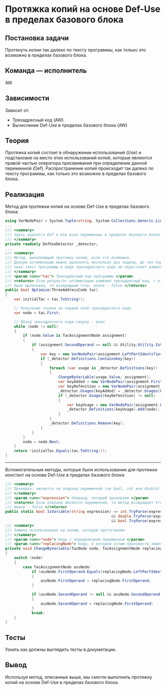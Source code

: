 # Протяжка копий на основе Def-Use в пределах базового блока

## Постановка задачи
Протянуть копии так	далеко	по	тексту	программы,	как	только это	возможно в пределах базового блока. 

## Команда — исполнитель
AW

## Зависимости
Зависит от:
- Трехадресный код (AW)
- Вычисление Def-Use в пределах базового блока (AW)

## Теория
Протяжка копий состоит в обнаружении использований (Use) и подстановке на место этих использований копий, которые являются правой частью оператора присваивания при определении данной переменной (Def).
Распространение копий происходит так	далеко	по	тексту	программы,	как	только это	возможно в пределах базового блока. 

## Реализация
Метод для протяжки копий на основе Def-Use в пределах базового блока:
```csharp
using VarNodePair = System.Tuple<string, System.Collections.Generic.LinkedListNode<SimpleLang.TACode.TacNodes.TacNode>>;
...
/// <summary>
/// Здесь хранятся Def и Use всех переменных в пределах базового блока
/// </summary>
private readonly DefUseDetector _detector;
...
/// <summary>
/// Метод, выполняющий протяжку копий, если это возможно. 
/// Данную оптимизацию можно выполнять несколько раз подряд, до тех пор, 
/// пока текст программы в виде трехадресного кода не перестанет изменяться.
/// </summary>
/// <param name="tac"> Трехадресный код программы </param>
/// <returns> Если результат оптимизации изменил трехадресный код, т.е. оптимизация 
/// была выполнена, то возвращаем true, иначе - false </returns>
public bool Optimize(ThreeAddressCode tac)
{
    var initialTac = tac.ToString();

    // Получение ссылки на первый node трехадресного кода
    var node = tac.First;

    // Обход трехадресного кода сверху - вниз
    while (node != null)
    {
        if (node.Value is TacAssignmentNode assignment)
        {
            if (assignment.SecondOperand == null && Utility.Utility.IsVariable(assignment.FirstOperand))
            {
                var key = new VarNodePair(assignment.LeftPartIdentifier, node);
                if (_detector.Definitions.ContainsKey(key))
                {
                    foreach (var usage in _detector.Definitions[key])
                    {
                        ChangeByVariable(usage.Value, assignment);
                        var keyAdded = new VarNodePair(assignment.FirstOperand, usage);
                        var keyDefenition = new VarNodePair(assignment.FirstOperand, node);
                        _detector.Usages[keyAdded] = _detector.Usages[keyDefenition];
                        if (_detector.Usages[keyDefenition] != null)
                        {
                            var keyUsage = new VarNodePair(assignment.FirstOperand, _detector.Usages[keyDefenition]);
                            _detector.Definitions[keyUsage].Add(node);
                        }
                    }
                    _detector.Definitions.Remove(key);
                }
            }
        }
        node = node.Next;
    }
    return !initialTac.Equals(tac.ToString());
}
```
---
Вспомогательные методы, которые были использовании для протяжки констант на основе Def-Use в пределах базового блока:
```csharp
/// <summary>
/// Проверка: является ли операнд переменной (не bool, int или double) 
/// </summary>
/// <param name="expression"> Операнд, который проверяем </param>
/// <returns> Если операнд является переменной, то метод возвращает true, 
/// иначе - false </returns>
public static bool IsVariable(string expression) => int.TryParse(expression, out _) == false
                                                && double.TryParse(expression, out _) == false
                                                && bool.TryParse(expression, out _) == false;
/// <summary>
/// Замена использования на копию, которую протягиваем
/// </summary>
/// <param name="node"> Нода с определением переменной </param>
/// <param name="replacingNode"> Нода, в которой хотим произвести замену использования на копию </param>
private void ChangeByVariable(TacNode node, TacAssignmentNode replacingNode)
{
    switch (node)
    {
        case TacAssignmentNode assNode:
            if (assNode.FirstOperand.Equals(replacingNode.LeftPartIdentifier))
            {
                assNode.FirstOperand = replacingNode.FirstOperand;
            }

            if (assNode.SecondOperand != null && assNode.SecondOperand.Equals(replacingNode.LeftPartIdentifier))
            {
                assNode.SecondOperand = replacingNode.FirstOperand;
            }
            break;
    }
}
```

## Тесты
Узнать как должны выглядить тесты в докуметации.

## Вывод
Используя метод, описанные выше, мы смогли выполнить протяжку копий на основе Def-Use в пределах базового блока. 
